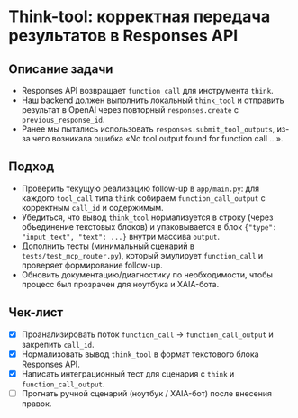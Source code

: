 # Think-tool: корректная передача результатов в Responses API

## Описание задачи
- Responses API возвращает `function_call` для инструмента `think`.
- Наш backend должен выполнить локальный `think_tool` и отправить результат в OpenAI через повторный `responses.create` с `previous_response_id`.
- Ранее мы пытались использовать `responses.submit_tool_outputs`, из-за чего возникала ошибка «No tool output found for function call …».

## Подход
- Проверить текущую реализацию follow-up в `app/main.py`: для каждого `tool_call` типа `think` собираем `function_call_output` с корректным `call_id` и содержимым.
- Убедиться, что вывод `think_tool` нормализуется в строку (через объединение текстовых блоков) и упаковывается в блок `{"type": "input_text", "text": ...}` внутри массива `output`.
- Дополнить тесты (минимальный сценарий в `tests/test_mcp_router.py`), который эмулирует `function_call` и проверяет формирование follow-up.
- Обновить документацию/диагностику по необходимости, чтобы процесс был прозрачен для ноутбука и XAIA-бота.

## Чек-лист
- [x] Проанализировать поток `function_call` → `function_call_output` и закрепить `call_id`.
- [x] Нормализовать вывод `think_tool` в формат текстового блока Responses API.
- [x] Написать интеграционный тест для сценария с `think` и `function_call_output`.
- [ ] Прогнать ручной сценарий (ноутбук / XAIA-бот) после внесения правок.

